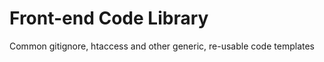 Front-end Code Library
======================

Common gitignore, htaccess and other generic, re-usable code templates

